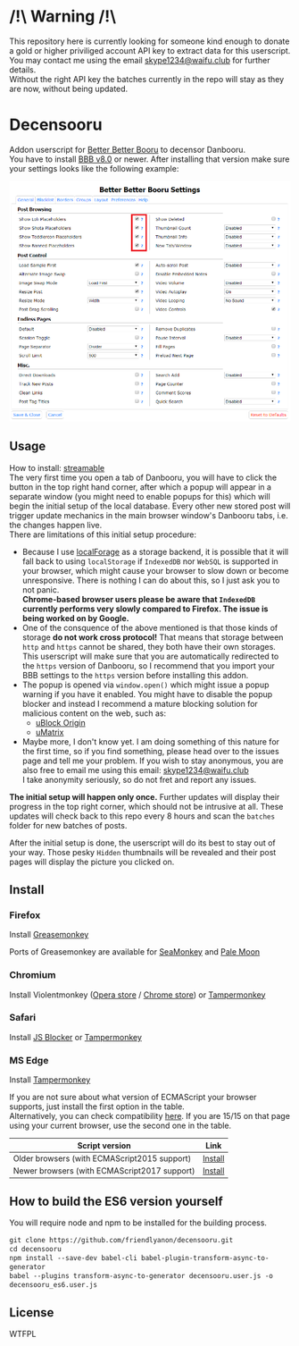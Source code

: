 # /!\ Warning /!\
This repository here is currently looking for someone kind enough to donate
a gold or higher priviliged account API key to extract data for this userscript.
You may contact me using the email skype1234@waifu.club for further details.  
Without the right API key the batches currently in the repo will stay as they
are now, without being updated.

# Decensooru
Addon userscript for [Better Better Booru][1] to decensor Danbooru.  
You have to install [BBB v8.0][1] or newer. After installing that version make
sure your settings looks like the following example:

![_](https://github.com/friendlyanon/decensooru/blob/master/img/bbb_settings.png)

Usage
-----
How to install: [streamable][18]  
The very first time you open a tab of Danbooru, you will have to click the
button in the top right hand corner, after which a popup will appear in a
separate window (you might need to enable popups for this) which will begin the
initial setup of the local database. Every other new stored post will trigger
update mechanics in the main browser window's Danbooru tabs, i.e. the changes
happen live.  
There are limitations of this initial setup procedure:
* Because I use [localForage][3] as a storage backend, it is possible that it
will fall back to using `localStorage` if `IndexedDB` nor `WebSQL` is supported
in your browser, which might cause your browser to slow down or become
unresponsive. There is nothing I can do about this, so I just ask you to not
panic.  
**Chrome-based browser users please be aware that `IndexedDB` currently performs
very slowly compared to Firefox. The issue is being worked on by Google.**
* One of the consquence of the above mentioned is that those kinds of storage
**do not work cross protocol!** That means that storage between `http` and
`https` cannot be shared, they both have their own storages. This userscript
will make sure that you are automatically redirected to the `https` version of
Danbooru, so I recommend that you import your BBB settings to the `https`
version before installing this addon.
* The popup is opened via `window.open()` which might issue a popup warning if
you have it enabled. You might have to disable the popup blocker and instead I
recommend a mature blocking solution for malicious content on the web, such as:
  * [uBlock Origin][4]
  * [uMatrix][5]
* Maybe more, I don't know yet. I am doing something of this nature for the
first time, so if you find something, please head over to the issues page and
tell me your problem. If you wish to stay anonymous, you are also free to email
me using this email: skype1234@waifu.club  
I take anonymity seriously, so do not fret and report any issues.

**The initial setup will happen only once.** Further updates will display their
progress in the top right corner, which should not be intrusive at all. These
updates will check back to this repo every 8 hours and scan the `batches` folder
for new batches of posts.

After the initial setup is done, the userscript will do its best to stay out of
your way. Those pesky `Hidden` thumbnails will be revealed and their post pages
will display the picture you clicked on.

Install
-------

### Firefox
Install [Greasemonkey][6]

Ports of Greasemonkey are available for [SeaMonkey][7] and [Pale Moon][8]

### Chromium
Install Violentmonkey ([Opera store][9] / [Chrome store][10])
or [Tampermonkey][11]

### Safari
Install [JS Blocker][12] or [Tampermonkey][13]

### MS Edge
Install [Tampermonkey][14]

If you are not sure about what version of ECMAScript your browser supports, just
install the first option in the table.  
Alternatively, you can check compatibility [here][15]. If you are 15/15 on that
page using your current browser, use the second one in the table.

|                Script version                |     Link      |
| -------------------------------------------- | ------------- |
| Older browsers (with ECMAScript2015 support) | [Install][16] |
| Newer browsers (with ECMAScript2017 support) | [Install][17] |

How to build the ES6 version yourself
-------------------------------------
You will require node and npm to be installed for the building process.
```
git clone https://github.com/friendlyanon/decensooru.git
cd decensooru
npm install --save-dev babel-cli babel-plugin-transform-async-to-generator
babel --plugins transform-async-to-generator decensooru.user.js -o decensooru_es6.user.js
```

License
-------
WTFPL

[1]: https://github.com/pseudonymous/better-better-booru
[2]: https://github.com/pseudonymous/better-better-booru/tree/hidden-update-cleanup
[3]: http://localforage.github.io/localForage/
[4]: https://github.com/gorhill/uBlock
[5]: https://github.com/gorhill/uMatrix
[6]: https://addons.mozilla.org/en-US/firefox/addon/greasemonkey/
[7]: https://sourceforge.net/projects/gmport/
[8]: https://github.com/janekptacijarabaci/greasemonkey/releases/latest
[9]: https://addons.opera.com/en/extensions/details/violent-monkey/
[10]: https://chrome.google.com/webstore/detail/violent-monkey/jinjaccalgkegednnccohejagnlnfdag
[11]: https://tampermonkey.net/
[12]: http://jsblocker.toggleable.com/
[13]: http://tampermonkey.net/?browser=safari
[14]: https://www.microsoft.com/en-us/store/p/tampermonkey/9nblggh5162s
[15]: http://kangax.github.io/compat-table/es2016plus/#test-async_functions
[16]: https://github.com/friendlyanon/decensooru/raw/master/decensooru_es6.user.js
[17]: https://github.com/friendlyanon/decensooru/raw/master/decensooru.user.js
[18]: https://streamable.com/utqxa